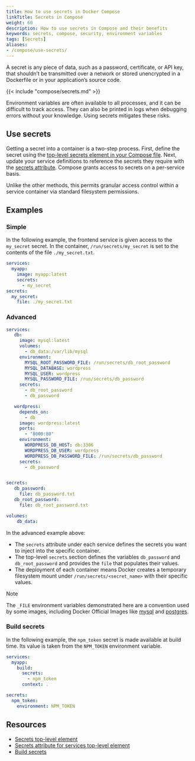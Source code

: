 ```yaml
---
title: How to use secrets in Docker Compose
linkTitle: Secrets in Compose
weight: 60
description: How to use secrets in Compose and their benefits
keywords: secrets, compose, security, environment variables
tags: [Secrets]
aliases:
- /compose/use-secrets/
---
```


A secret is any piece of data, such as a password, certificate, or API key, that shouldn’t be transmitted over a network or stored unencrypted in a Dockerfile or in your application’s source code.

{{< include "compose/secrets.md" >}}

Environment variables are often available to all processes, and it can be difficult to track access. They can also be printed in logs when debugging errors without your knowledge. Using secrets mitigates these risks.

## Use secrets

Getting a secret into a container is a two-step process. First, define the secret using the [top-level secrets element in your Compose file](/reference/compose-file/secrets.md). Next, update your service definitions to reference the secrets they require with the [secrets attribute](/reference/compose-file/services.md#secrets). Compose grants access to secrets on a per-service basis.

Unlike the other methods, this permits granular access control within a service container via standard filesystem permissions.

## Examples

### Simple

In the following example, the frontend service is given access to the `my_secret` secret. In the container, `/run/secrets/my_secret` is set to the contents of the file `./my_secret.txt`.

```yaml
services:
  myapp:
    image: myapp:latest
    secrets:
      - my_secret
secrets:
  my_secret:
    file: ./my_secret.txt
```

### Advanced

```yaml
services:
   db:
     image: mysql:latest
     volumes:
       - db_data:/var/lib/mysql
     environment:
       MYSQL_ROOT_PASSWORD_FILE: /run/secrets/db_root_password
       MYSQL_DATABASE: wordpress
       MYSQL_USER: wordpress
       MYSQL_PASSWORD_FILE: /run/secrets/db_password
     secrets:
       - db_root_password
       - db_password

   wordpress:
     depends_on:
       - db
     image: wordpress:latest
     ports:
       - "8000:80"
     environment:
       WORDPRESS_DB_HOST: db:3306
       WORDPRESS_DB_USER: wordpress
       WORDPRESS_DB_PASSWORD_FILE: /run/secrets/db_password
     secrets:
       - db_password


secrets:
   db_password:
     file: db_password.txt
   db_root_password:
     file: db_root_password.txt

volumes:
    db_data:
```
In the advanced example above:

- The `secrets` attribute under each service defines the secrets you want to inject into the specific container.
- The top-level `secrets` section defines the variables `db_password` and `db_root_password` and provides the `file` that populates their values.
- The deployment of each container means Docker creates a temporary filesystem mount under `/run/secrets/<secret_name>` with their specific values.

> [!NOTE]
>
> The `_FILE` environment variables demonstrated here are a convention used by some images, including Docker Official Images like [mysql](https://hub.docker.com/_/mysql) and [postgres](https://hub.docker.com/_/postgres).

### Build secrets

In the following example, the `npm_token` secret is made available at build time. Its value is taken from the `NPM_TOKEN` environment variable.

```yaml
services:
  myapp:
    build:
      secrets:
        - npm_token
      context: .

secrets:
  npm_token:
    environment: NPM_TOKEN
```

## Resources

- [Secrets top-level element](/reference/compose-file/secrets.md)
- [Secrets attribute for services top-level element](/reference/compose-file/services.md#secrets)
- [Build secrets](https://docs.docker.com/build/building/secrets/)
